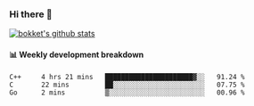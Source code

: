 ### Hi there 👋
[![bokket's github stats](https://github-readme-stats.vercel.app/api?username=bokket&show_icons=true&count_private=true)](https://github.com/anuraghazra/github-readme-stats)

#### :bar_chart: Weekly development breakdown
<!--START_SECTION:waka-->
```text
C++     4 hrs 21 mins   ██████████████████████▓░░   91.24 % 
C       22 mins         ██░░░░░░░░░░░░░░░░░░░░░░░   07.75 % 
Go      2 mins          ▒░░░░░░░░░░░░░░░░░░░░░░░░   00.96 % 
```
<!--END_SECTION:waka-->

